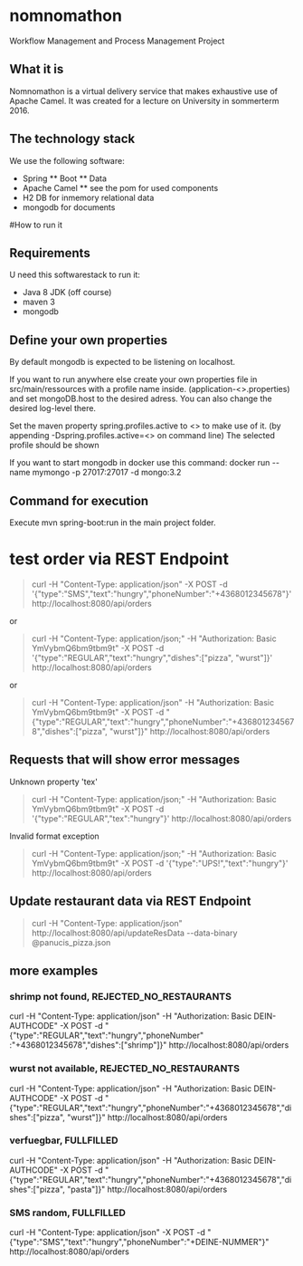 # nomnomathon
Workflow Management and Process Management Project

## What it is

Nomnomathon is a virtual delivery service that makes exhaustive use of Apache Camel.
It was created for a lecture on University in sommerterm 2016.

## The technology stack

We use the following software:

* Spring
** Boot
** Data
* Apache Camel
** see the pom for used components
* H2 DB for inmemory relational data
* mongodb for documents

#How to run it

## Requirements

U need this softwarestack to run it:

* Java 8 JDK (off course)
* maven 3
* mongodb

## Define your own properties

By default mongodb is expected to be listening on localhost.

If you want to run anywhere else create your own properties file in src/main/ressources with a profile name inside. (application-<<PROFILENAME>>.properties) and set mongoDB.host to the desired adress.
You can also change the desired log-level there.

Set the maven property spring.profiles.active to <<PROFILENAME>> to make use of it. (by appending -Dspring.profiles.active=<<PROFILENAME>> on command line)
The selected profile should be shown 

If you want to start mongodb in docker use this command: docker run --name mymongo -p 27017:27017 -d mongo:3.2

## Command for execution

Execute mvn spring-boot:run in the main project folder.


# test order via REST Endpoint

> curl -H "Content-Type: application/json" -X POST -d '{"type":"SMS","text":"hungry","phoneNumber":"+4368012345678"}' http://localhost:8080/api/orders

or

> curl -H "Content-Type: application/json;" -H "Authorization: Basic YmVybmQ6bm9tbm9t" -X POST -d '{"type":"REGULAR","text":"hungry","dishes":["pizza", "wurst"]}' http://localhost:8080/api/orders

or

> curl -H "Content-Type: application/json" -H "Authorization: Basic YmVybmQ6bm9tbm9t" -X POST -d "{\"type\":\"REGULAR\",\"text\":\"hungry\",\"phoneNumber\":\"+4368012345678\",\"dishes\":[\"pizza\", \"wurst\"]}" http://localhost:8080/api/orders


## Requests that will show error messages

Unknown property 'tex'

> curl -H "Content-Type: application/json;" -H "Authorization: Basic YmVybmQ6bm9tbm9t" -X POST -d '{"type":"REGULAR","tex":"hungry"}' http://localhost:8080/api/orders

Invalid format exception

> curl -H "Content-Type: application/json;" -H "Authorization: Basic YmVybmQ6bm9tbm9t" -X POST -d '{"type":"UPS!","text":"hungry"}' http://localhost:8080/api/orders

## Update restaurant data via REST Endpoint

> curl -H "Content-Type: application/json" http://localhost:8080/api/updateResData --data-binary @panucis_pizza.json


## more examples

### shrimp not found, REJECTED_NO_RESTAURANTS
curl -H "Content-Type: application/json" -H "Authorization: Basic DEIN-AUTHCODE" -X POST -d "{\"type\":\"REGULAR\",\"text\":\"hungry\",\"phoneNumber\" :\"+4368012345678\",\"dishes\":[\"shrimp\"]}" http://localhost:8080/api/orders

### wurst not available, REJECTED_NO_RESTAURANTS
curl -H "Content-Type: application/json" -H "Authorization: Basic DEIN-AUTHCODE" -X POST -d "{\"type\":\"REGULAR\",\"text\":\"hungry\",\"phoneNumber\":\"+4368012345678\",\"dishes\":[\"pizza\", \"wurst\"]}" http://localhost:8080/api/orders

### verfuegbar, FULLFILLED
curl -H "Content-Type: application/json" -H "Authorization: Basic DEIN-AUTHCODE" -X POST -d "{\"type\":\"REGULAR\",\"text\":\"hungry\",\"phoneNumber\":\"+4368012345678\",\"dishes\":[\"pizza\", \"pasta\"]}" http://localhost:8080/api/orders

### SMS random, FULLFILLED
curl -H "Content-Type: application/json" -X POST -d "{\"type\":\"SMS\",\"text\":\"hungry\",\"phoneNumber\":\"+DEINE-NUMMER\"}" http://localhost:8080/api/orders
